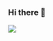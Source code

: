 ### Hi there 👋

[<img src="https://img.shields.io/badge/LinkedIn-%230077B5?style=for-the-bage&logo=LinkedIn" />](https://www.linkedin.com/in/goldsborough/)


<!--
**mgoldsborough/mgoldsborough** is a ✨ _special_ ✨ repository because its `README.md` (this file) appears on your GitHub profile.

Here are some ideas to get you started:

- 🔭 I’m currently working on ...
- 🌱 I’m currently learning ...
- 👯 I’m looking to collaborate on ...
- 🤔 I’m looking for help with ...
- 💬 Ask me about ...
- 📫 How to reach me: ...
- 😄 Pronouns: ...
- ⚡ Fun fact: ...
-->
